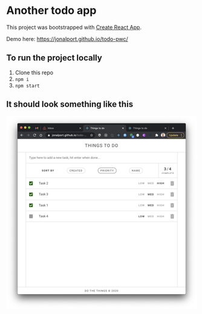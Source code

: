 # Another todo app

This project was bootstrapped with [Create React App](https://github.com/facebook/create-react-app).

Demo here: https://jonalport.github.io/todo-pwc/

## To run the project locally

1. Clone this repo
1. `npm i`
1. `npm start`

## It should look something like this

![Todo app screenshot](/screenshot.png)

